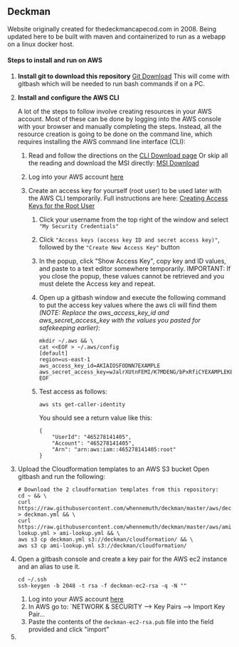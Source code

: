 ## Deckman

Website originally created for thedeckmancapecod.com in 2008.
Being updated here to be built with maven and containerized to run as a webapp on a linux docker host.

#### Steps to install and run on AWS

1. **Install git to download this repository**
   [Git Download](https://git-scm.com/downloads)
   This will come with gitbash which will be needed to run bash commands if on a PC.

2. **Install and configure the AWS CLI**

   A lot of the steps to follow involve creating resources in your AWS account. Most of these can be done by logging into the AWS console with your browser and manually completing the steps. Instead, all the resource creation is going to be done on the command line, which requires installing the AWS command line interface (CLI): 

   1. Read and follow the directions on the [CLI Download page](https://docs.aws.amazon.com/cli/latest/userguide/install-windows.html)
      Or skip all the reading and download the MSI directly: [MSI Download](https://s3.amazonaws.com/aws-cli/AWSCLI64PY3.msi)

   2. Log into your AWS account [here](https://console.aws.amazon.com/console/home?region=us-east-1)

   3. Create an access key for yourself (root user) to be used later with the AWS CLI temporarily.
      Full instructions are here: [Creating Access Keys for the Root User](https://docs.aws.amazon.com/IAM/latest/UserGuide/id_root-user.html#id_root-user_manage_add-key)

      1. Click your username from the top right of the window and select `"My Security Credentials"`

      2. Click `"Access keys (access key ID and secret access key)"`, followed by the `"Create New Access Key"` button

      3. In the popup, click "Show Access Key", copy key and ID values, and paste to a text editor somewhere temporarily. IMPORTANT: If you close the popup, these values cannot be retrieved and you must delete the Access key and repeat.

      4. Open up a gitbash window and execute the following command to put the access key values where the aws cli will find them *(NOTE: Replace the aws_access_key_id and aws_secret_access_key with the values you pasted for safekeeping earlier)*:

         ```
         mkdir ~/.aws && \
         cat <<EOF > ~/.aws/config
         [default]
         region=us-east-1
         aws_access_key_id=AKIAIOSFODNN7EXAMPLE
         aws_secret_access_key=wJalrXUtnFEMI/K7MDENG/bPxRfiCYEXAMPLEKEY
         EOF
         ```

      5. Test access as follows:

         ```
         aws sts get-caller-identity
         ```

         You should see a return value like this:

         ```
         {
             "UserId": "465278141405",
             "Account": "465278141405",
             "Arn": "arn:aws:iam::465278141405:root"
         }
         ```

         

3. Upload the Cloudformation templates to an AWS S3 bucket
   Open gitbash and run the following:

   ```
   # Download the 2 cloudformation templates from this repository:
   cd ~ && \
   curl https://raw.githubusercontent.com/whennemuth/deckman/master/aws/deckman.yml > deckman.yml && \
   curl https://raw.githubusercontent.com/whennemuth/deckman/master/aws/ami-lookup.yml > ami-lookup.yml && \
   aws s3 cp deckman.yml s3://deckman/cloudformation/ && \
   aws s3 cp ami-lookup.yml s3://deckman/cloudformation/
   ```

   

4. Open a gitbash console and create a key pair for the AWS ec2 instance and an alias to use it.

   ```
   cd ~/.ssh
   ssh-keygen -b 2048 -t rsa -f deckman-ec2-rsa -q -N ""
   ```

   1. Log into your AWS account [here](https://console.aws.amazon.com/console/home?region=us-east-1)
   2. In AWS go to: `NETWORK & SECURITY --> Key Pairs --> Import Key Pair...
   3. Paste the contents of the `deckman-ec2-rsa.pub` file into the field provided and click "import"

5. 